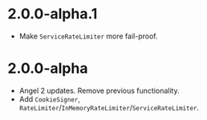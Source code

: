 # 2.0.0-alpha.1
* Make `ServiceRateLimiter` more fail-proof.

# 2.0.0-alpha
* Angel 2 updates. Remove previous functionality.
* Add `CookieSigner`, `RateLimiter`/`InMemoryRateLimiter`/`ServiceRateLimiter`.